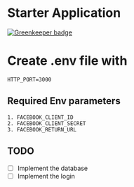 # Starter Application

[![Greenkeeper badge](https://badges.greenkeeper.io/httpsOmkar/typescript-express-start.svg)](https://greenkeeper.io/)

# Create .env file with
	HTTP_PORT=3000

## Required Env parameters
    1. FACEBOOK_CLIENT_ID
    2. FACEBOOK_CLIENT_SECRET
    3. FACEBOOK_RETURN_URL
## TODO
- [ ] Implement the database
- [ ] Implement the login
